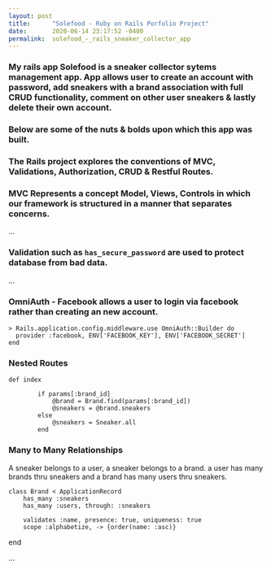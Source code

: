 ```yaml
---
layout: post
title:      "Solefood - Ruby on Rails Porfolio Project"
date:       2020-06-14 23:17:52 -0400
permalink:  solefood_-_rails_sneaker_collector_app
---
```




### My rails app Solefood is a sneaker collector sytems management app. App allows user to create an account with password, add sneakers with  a brand association with full CRUD functionality, comment on other user sneakers & lastly delete their own account.

### Below are some of the nuts & bolds upon which this app was built.


### The Rails project explores the conventions of MVC, Validations, Authorization, CRUD & Restful Routes.



### MVC Represents a concept Model, Views, Controls in which our framework is structured in a manner that separates concerns.

...




### Validation such as `has_secure_password` are used to protect database from bad data.

...

### OmniAuth - Facebook allows a user to login via facebook rather than creating an new account.

```
> Rails.application.config.middleware.use OmniAuth::Builder do
  provider :facebook, ENV['FACEBOOK_KEY'], ENV['FACEBOOK_SECRET']
end
```





### Nested Routes


```
def index
        
        if params[:brand_id]
            @brand = Brand.find(params[:brand_id])
            @sneakers = @brand.sneakers
        else
            @sneakers = Sneaker.all
        end
```






### Many to Many Relationships 

A sneaker belongs to a user, a sneaker belongs to a brand. a user has many brands thru sneakers and a brand has many users thru sneakers.

```
class Brand < ApplicationRecord
    has_many :sneakers
    has_many :users, through: :sneakers

    validates :name, presence: true, uniqueness: true
    scope :alphabetize, -> {order(name: :asc)}
```

end





...




















